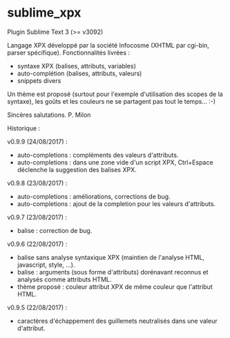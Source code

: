 # sublime_xpx
Plugin Sublime Text 3 (>= v3092)

Langage XPX développé par la société Infocosme (XHTML par cgi-bin, parser spécifique).
Fonctionnalités livrées :
 - syntaxe XPX (balises, attributs, variables)
 - auto-complétion (balises, attributs, valeurs)
 - snippets divers

Un thème est proposé (surtout pour l'exemple d'utilisation des scopes de la syntaxe), les goûts et les couleurs ne se partagent pas tout le temps... :-)

Sincères salutations.
P. Milon


Historique :

v0.9.9 (24/08/2017) :
 - auto-completions : compléments des valeurs d'attributs.
 - auto-completions : dans une zone vide d'un script XPX, Ctrl+Espace déclenche la suggestion des balises XPX.

v0.9.8 (23/08/2017) :
 - auto-completions : améliorations, corrections de bug.
 - auto-completions : ajout de la completion pour les valeurs d'attributs.

v0.9.7 (23/08/2017) :
 - balise <noparse> : correction de bug.

v0.9.6 (22/08/2017) :
 - balise <noparse> sans analyse syntaxique XPX (maintien de l'analyse HTML, javascript, style, ...).
 - balise <function> : arguments (sous forme d'attributs) dorénavant reconnus et analysés comme
   attributs HTML.
 - thème proposé : couleur attribut XPX de même couleur que l'attribut HTML.

v0.9.5 (22/08/2017) :
 - caractères d'échappement des guillemets neutralisés dans une valeur d'attribut.



